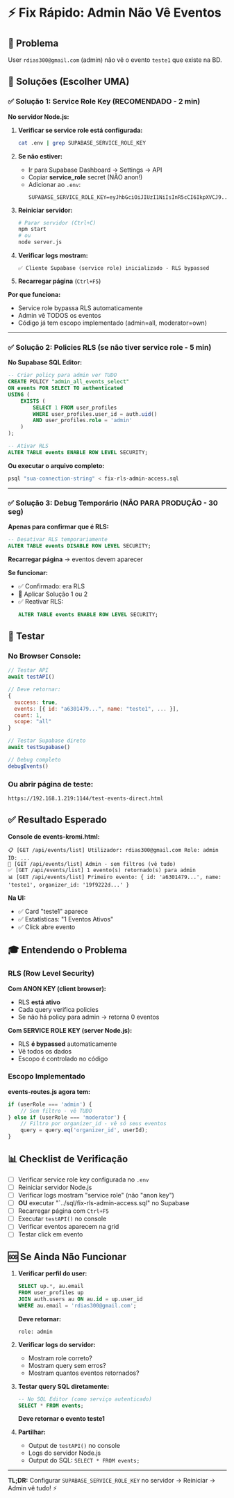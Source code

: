 # ⚡ Fix Rápido: Admin Não Vê Eventos

## 🎯 Problema
User `rdias300@gmail.com` (admin) não vê o evento `teste1` que existe na BD.

## 🔧 Soluções (Escolher UMA)

### ✅ Solução 1: Service Role Key (RECOMENDADO - 2 min)

**No servidor Node.js:**

1. **Verificar se service role está configurada:**
   ```bash
   cat .env | grep SUPABASE_SERVICE_ROLE_KEY
   ```

2. **Se não estiver:**
   - Ir para Supabase Dashboard → Settings → API
   - Copiar **service_role** secret (NÃO anon!)
   - Adicionar ao `.env`:
     ```env
     SUPABASE_SERVICE_ROLE_KEY=eyJhbGciOiJIUzI1NiIsInR5cCI6IkpXVCJ9...
     ```

3. **Reiniciar servidor:**
   ```bash
   # Parar servidor (Ctrl+C)
   npm start
   # ou
   node server.js
   ```

4. **Verificar logs mostram:**
   ```
   ✅ Cliente Supabase (service role) inicializado - RLS bypassed
   ```

5. **Recarregar página** (`Ctrl+F5`)

**Por que funciona:**
- Service role bypassa RLS automaticamente
- Admin vê TODOS os eventos
- Código já tem escopo implementado (admin=all, moderator=own)

---

### ✅ Solução 2: Policies RLS (se não tiver service role - 5 min)

**No Supabase SQL Editor:**

```sql
-- Criar policy para admin ver TUDO
CREATE POLICY "admin_all_events_select" 
ON events FOR SELECT TO authenticated
USING (
    EXISTS (
        SELECT 1 FROM user_profiles
        WHERE user_profiles.user_id = auth.uid()
        AND user_profiles.role = 'admin'
    )
);

-- Ativar RLS
ALTER TABLE events ENABLE ROW LEVEL SECURITY;
```

**Ou executar o arquivo completo:**
```bash
psql "sua-connection-string" < fix-rls-admin-access.sql
```

---

### ✅ Solução 3: Debug Temporário (NÃO PARA PRODUÇÃO - 30 seg)

**Apenas para confirmar que é RLS:**

```sql
-- Desativar RLS temporariamente
ALTER TABLE events DISABLE ROW LEVEL SECURITY;
```

**Recarregar página** → eventos devem aparecer

**Se funcionar:**
- ✅ Confirmado: era RLS
- 🔧 Aplicar Solução 1 ou 2
- ✅ Reativar RLS:
  ```sql
  ALTER TABLE events ENABLE ROW LEVEL SECURITY;
  ```

## 🧪 Testar

### No Browser Console:

```javascript
// Testar API
await testAPI()

// Deve retornar:
{
  success: true,
  events: [{ id: "a6301479...", name: "teste1", ... }],
  count: 1,
  scope: "all"
}

// Testar Supabase direto
await testSupabase()

// Debug completo
debugEvents()
```

### Ou abrir página de teste:
```
https://192.168.1.219:1144/test-events-direct.html
```

## ✅ Resultado Esperado

**Console de events-kromi.html:**
```
📋 [GET /api/events/list] Utilizador: rdias300@gmail.com Role: admin ID: ...
👑 [GET /api/events/list] Admin - sem filtros (vê tudo)
✅ [GET /api/events/list] 1 evento(s) retornado(s) para admin
📊 [GET /api/events/list] Primeiro evento: { id: 'a6301479...', name: 'teste1', organizer_id: '19f9222d...' }
```

**Na UI:**
- ✅ Card "teste1" aparece
- ✅ Estatísticas: "1 Eventos Ativos"
- ✅ Click abre evento

## 🎓 Entendendo o Problema

### RLS (Row Level Security)

**Com ANON KEY (client browser):**
- RLS **está ativo**
- Cada query verifica policies
- Se não há policy para admin → retorna 0 eventos

**Com SERVICE ROLE KEY (server Node.js):**
- RLS **é bypassed** automaticamente
- Vê todos os dados
- Escopo é controlado no código

### Escopo Implementado

**events-routes.js agora tem:**
```javascript
if (userRole === 'admin') {
    // Sem filtro - vê TUDO
} else if (userRole === 'moderator') {
    // Filtro por organizer_id - vê só seus eventos
    query = query.eq('organizer_id', userId);
}
```

## 📊 Checklist de Verificação

- [ ] Verificar service role key configurada no `.env`
- [ ] Reiniciar servidor Node.js
- [ ] Verificar logs mostram "service role" (não "anon key")
- [ ] **OU** executar "`../sql/fix-rls-admin-access.sql" no Supabase
- [ ] Recarregar página com `Ctrl+F5`
- [ ] Executar `testAPI()` no console
- [ ] Verificar eventos aparecem na grid
- [ ] Testar click em evento

## 🆘 Se Ainda Não Funcionar

1. **Verificar perfil do user:**
   ```sql
   SELECT up.*, au.email
   FROM user_profiles up
   JOIN auth.users au ON au.id = up.user_id
   WHERE au.email = 'rdias300@gmail.com';
   ```
   
   **Deve retornar:**
   ```
   role: admin
   ```

2. **Verificar logs do servidor:**
   - Mostram role correto?
   - Mostram query sem erros?
   - Mostram quantos eventos retornados?

3. **Testar query SQL diretamente:**
   ```sql
   -- No SQL Editor (como serviço autenticado)
   SELECT * FROM events;
   ```
   
   **Deve retornar o evento teste1**

4. **Partilhar:**
   - Output de `testAPI()` no console
   - Logs do servidor Node.js
   - Output do SQL: `SELECT * FROM events;`

---

**TL;DR:** 
Configurar `SUPABASE_SERVICE_ROLE_KEY` no servidor → Reiniciar → Admin vê tudo! ⚡

